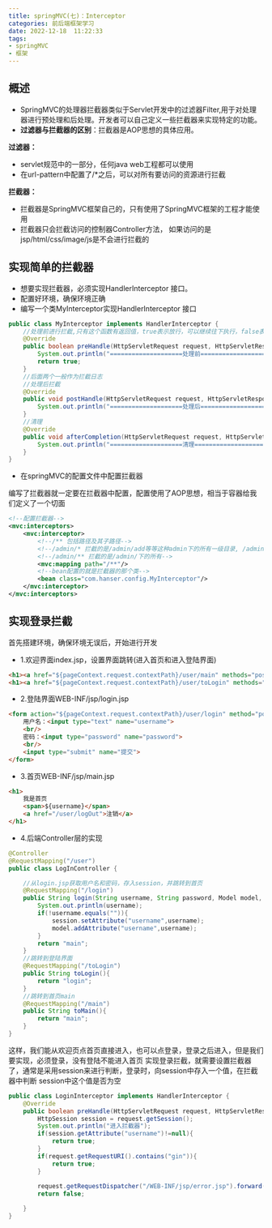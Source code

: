 ```yaml
---
title: springMVC(七)：Interceptor
categories: 前后端框架学习
date: 2022-12-18  11:22:33
tags: 
- springMVC
- 框架 
---
```


## 概述

- SpringMVC的处理器拦截器类似于Servlet开发中的过滤器Filter,用于对处理器进行预处理和后处理。开发者可以自己定义一些拦截器来实现特定的功能。
- **过滤器与拦截器的区别**：拦截器是AOP思想的具体应用。

**过滤器：**

- servlet规范中的一部分，任何java web工程都可以使用
- 在url-pattern中配置了/*之后，可以对所有要访问的资源进行拦截

**拦截器：**

- 拦截器是SpringMVC框架自己的，只有使用了SpringMVC框架的工程才能使用
- 拦截器只会拦截访问的控制器Controller方法， 如果访问的是jsp/html/css/image/js是不会进行拦截的

## 实现简单的拦截器

- 想要实现拦截器，必须实现HandlerInterceptor 接口。
- 配置好环境，确保环境正确
- 编写一个类MyInterceptor实现HandlerInterceptor 接口

```java
public class MyInterceptor implements HandlerInterceptor {
    //处理前进行拦截,只有这个函数有返回值，true表示放行，可以继续往下执行，false表示拦截，不能再继续往下执行
    @Override
    public boolean preHandle(HttpServletRequest request, HttpServletResponse response, Object handler) throws Exception {
        System.out.println("====================处理前===================");
        return true;
    }
    //后面两个一般作为拦截日志
    //处理后拦截
    @Override
    public void postHandle(HttpServletRequest request, HttpServletResponse response, Object handler, ModelAndView modelAndView) throws Exception {
        System.out.println("====================处理后===================");
    }
    //清理
    @Override
    public void afterCompletion(HttpServletRequest request, HttpServletResponse response, Object handler, Exception ex) throws Exception {
        System.out.println("====================清理===================");
    }
}

```
- 在springMVC的配置文件中配置拦截器

编写了拦截器就一定要在拦截器中配置，配置使用了AOP思想，相当于容器给我们定义了一个切面
```xml
<!--配置拦截器-->
<mvc:interceptors>
    <mvc:interceptor>
        <!--/** 包括路径及其子路径-->
        <!--/admin/* 拦截的是/admin/add等等这种admin下的所有一级目录, /admin/add/user不会被拦截-->
        <!--/admin/** 拦截的是/admin/下的所有-->
        <mvc:mapping path="/**"/>
        <!--bean配置的就是拦截器的那个类-->
        <bean class="com.hanser.config.MyInterceptor"/>
    </mvc:interceptor>
</mvc:interceptors>
```

## 实现登录拦截

首先搭建环境，确保环境无误后，开始进行开发

- 1.欢迎界面index.jsp，设置界面跳转(进入首页和进入登陆界面)
```html
<h1><a href="${pageContext.request.contextPath}/user/main" methods="post">进入首页</a> </h1>
<h1><a href="${pageContext.request.contextPath}/user/toLogin" methods="post" >登录</a> </h1>
```
- 2.登陆界面WEB-INF/jsp/login.jsp
```html
<form action="${pageContext.request.contextPath}/user/login" method="post">
    用户名：<input type="text" name="username">
    <br/>
    密码：<input type="password" name="password">
    <br/>
    <input type="submit" name="提交">
</form>
```
- 3.首页WEB-INF/jsp/main.jsp
```html
<h1>
    我是首页
    <span>${username}</span>
    <a href="/user/logOut">注销</a>
</h1>
```
- 4.后端Controller层的实现
```java
@Controller
@RequestMapping("/user")
public class LogInController {

    //从login.jsp获取用户名和密码，存入session，并跳转到首页
    @RequestMapping("/login")
    public String login(String username, String password, Model model, HttpSession session){
        System.out.println(username);
        if(!username.equals("")){
            session.setAttribute("username",username);
            model.addAttribute("username",username);
        }
        return "main";
    }
    //跳转到登陆界面
    @RequestMapping("/toLogin")
    public String toLogin(){
        return "login";
    }
    //跳转到首页main
    @RequestMapping("/main")
    public String toMain(){
        return "main";
    }
}
```

这样，我们能从欢迎页点首页直接进入，也可以点登录，登录之后进入，但是我们要实现，必须登录，没有登陆不能进入首页
实现登录拦截，就需要设置拦截器了，通常是采用session来进行判断，登录时，向session中存入一个值，在拦截器中判断
session中这个值是否为空
```java
public class LoginInterceptor implements HandlerInterceptor {
    @Override
    public boolean preHandle(HttpServletRequest request, HttpServletResponse response, Object handler) throws Exception {
        HttpSession session = request.getSession();
        System.out.println("进入拦截器");
        if(session.getAttribute("username")!=null){
            return true;
        }
        if(request.getRequestURI().contains("gin")){
            return true;
        }
        
        request.getRequestDispatcher("/WEB-INF/jsp/error.jsp").forward(request,response);
        return false;

    }
}

```




